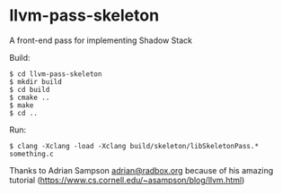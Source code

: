 # llvm-pass-skeleton

A front-end pass for implementing Shadow Stack

Build:

    $ cd llvm-pass-skeleton
    $ mkdir build
    $ cd build
    $ cmake ..
    $ make
    $ cd ..

Run:

    $ clang -Xclang -load -Xclang build/skeleton/libSkeletonPass.* something.c

Thanks to Adrian Sampson <adrian@radbox.org> because of his amazing tutorial (https://www.cs.cornell.edu/~asampson/blog/llvm.html)
